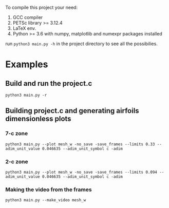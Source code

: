To compile this project your need:

1. GCC compiler
2. PETSc library >= 3.12.4
3. LaTeX env.
4. Python >= 3.6 with numpy, matplotlib and numexpr packages installed

run `python3 main.py -h` in the project directory to see all the possibilies. 

# Examples

## Build and run the project.c
`python3 main.py -r`

## Building project.c and generating airfoils dimensionless plots
### 7-c zone
`python3 main.py --plot mesh_w -no_save -save_frames --limits 0.33 --adim_unit_value 0.046635 --adim_unit_symbol c -adim`

### 2-c zone
`python3 main.py --plot mesh_w -no_save -save_frames --limits 0.094 --adim_unit_value 0.046635 --adim_unit_symbol c -adim`

### Making the video from the frames
`python3 main.py --make_video mesh_w`
